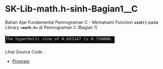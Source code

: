 # SK-Lib-math.h-sinh-Bagian1__C
Bahan Ajar Fundamental Pemrograman C - Memahami Function <code><b>sinh()</b></code> pada Library <code><b>&lt;math.h></b></code> di Pemrograman C (Bagian 1)<br><br>
<img src="https://github.com/RizkyKhapidsyah/SK-Lib-math.h-sinh-Bagian1__C/blob/master/SK-Lib-math.h-sinh-Bagian1__C/result/001.PNG"><br><br>
Lihat Source Code : <br>
- <a href="https://github.com/RizkyKhapidsyah/SK-Lib-math.h-sinh-Bagian1__C/blob/master/SK-Lib-math.h-sinh-Bagian1__C/Source.c">Program</a>
